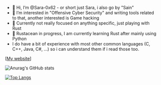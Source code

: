 - 👋 Hi, I’m @Sara-0x62 - or short just Sara, i also go by "Sain"
- 👀 I’m interested in "Offensive Cyber Security" and writing tools related to that, another interested is Game hacking
- 🌱 Currently not really focused on anything specific, just playing with Rust
- 🦀 Rustacean in progress, I am currently learning Rust after mainly using Python 
-    I do have a bit of experience with most other common languages (C, C++, Java, C#, ...) so i can understand them if i read those too.

[[My website](https://sara98sain.wixsite.com/sara0x62)]

![Anurag's GitHub stats](https://github-readme-stats.vercel.app/api?username=Sara-0x62&show_icons=true&theme=synthwave)

[![Top Langs](https://github-readme-stats.vercel.app/api/top-langs/?username=Sara-0x62&layout=compact&theme=synthwave)](https://github.com/anuraghazra/github-readme-stats)
